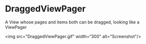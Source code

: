 # DraggedViewPager
A View whose pages and items both can be dragged, looking like a ViewPager

<img src="DraggedViewPager.gif" width=“300" alt="Screenshot"/>